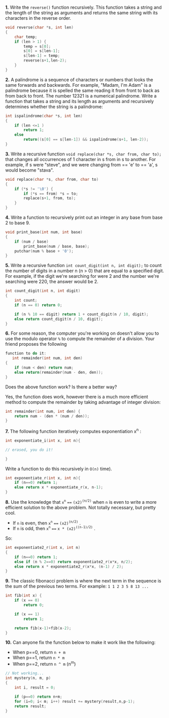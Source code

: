 **1.** Write the `reverse()` function recursively. This function takes a string and the length of the string as arguments and returns the same string with its characters in the reverse order.

```cpp
void reverse(char *s, int len)
{
	char temp;
	if (len > 1) {
		temp = s[0];
		s[0] = s[len-1];
		s[len-1] = temp;
		reverse(s+1,len-2);
	}
}
```

**2.** A palindrome is a sequence of characters or numbers that looks the same forwards and backwards. For example, "Madam, I'm Adam" is a palindrome because it is spelled the same reading it from front to back as from back to front. The number 12321 is a numerical palindrome. Write a function that takes a string and its length as arguments and recursively determines whether the string is a palindrome: 

```cpp
int ispalindrome(char *s, int len)
{
	if (len <=1 ) 
		return 1;
	else 
		return((s[0] == s[len-1]) && ispalindrome(s+1, len-2));
}
```

**3.** Write a recursive function `void replace(char *s, char from, char to);` that changes all occurrences of 1 character in s from in s to another. For example, if s were "steve", and we were changing from == 'e' to == 'a', s would become "stava".

```cpp
void replace(char *s, char from, char to)
{
	if (*s != '\0') {
		if (*s == from) *s = to;
		replace(s+1, from, to);
	}
}
```

**4.** Write a function to recursively print out an integer in any base from base 2 to 
base 9.

```cpp
void print_base(int num, int base)
{
	if (num / base) 
		print_base(num / base, base);
	putchar(num % base + '0');
}
```

**5.** Write a recursive function `int count_digit(int n, int digit);` to count the number of digits in a number n (n > 0) that are equal to a specified digit. For example, if the digit we're searching for were 2 and the number we're searching were 220, the answer would be 2.

```cpp
int count_digit(int n, int digit)
{
	int count;
	if (n == 0) return 0;

	if (n % 10 == digit) return 1 + count_digit(n / 10, digit);
	else return count_digit(n / 10, digit);
}
```

**6.** For some reason, the computer you're working on doesn't allow you to use the modulo operator `%` to compute the remainder of a division. Your friend proposes the following 

```cpp
function to do it: 
   int remainder(int num, int den)
{
	if (num < den) return num;
	else return(remainder(num - den, den));
}
```
    

Does the above function work? Is there a better way?

Yes, the function does work, however there is a much more efficient method to compute the remainder by taking advantage of integer division: 

```cpp
int remainder(int num, int den) {
	return num - (den * (num / den));
}
```

 
**7.** The following function iteratively computes exponentiation x<sup>n</sup> :

```cpp
int exponentiate_i(int x, int n){

// erased, you do it!

}
```

Write a function to do this recursively in `O(n)` time).

```cpp
int exponentiate_r(int x, int n){
    if (n==0) return 1;
    else return x * exponentiate_r(x, n-1);
}
```

**8.** Use the knowledge that `x`<sup>`n`</sup> `==` `(x2)`<sup>`(n/2)`</sup> when `n` is even to write a more efficient 
solution to the above problem. Not totally necessary, but pretty cool.

- If `n` is even, then `x`<sup>`n`</sup> `==` `(x2)`<sup>`(n/2)`</sup> . 
- If `n` is odd, then `x`<sup>`n`</sup> `==` `x * (x2)`<sup>`((n-1)/2)`</sup> . 

So: 

```cpp
int exponentiate2_r(int x, int n)
{
    if (n==0) return 1;
    else if (n % 2==0) return exponentiate2_r(x*x, n/2);
    else return x * exponentiate2_r(x*x, (n-1) / 2);
}
```

 
**9.** The classic fibonacci problem is where the next term in the sequence is the sum of the previous two terms. For example: `1 1 2 3 5 8 13 ...`

```cpp
int fib(int x) {
    if (x == 0)
        return 0;

    if (x == 1)
        return 1;

    return fib(x-1)+fib(x-2);
}
```
 

**10.** Can anyone fix the function below to make it work like the following:

- When p==0, return `n + m`
- When p==1, return `n * m` 
- When p==2, return `n ^ m` (n<sup>m</sup>)

```cpp
// Not working...
int mystery(n, m, p)
{
	int i, result = 0;
	
	if (p==0) return n+m;
	for (i=0; i< m; i++) result += mystery(result,n,p-1);
	return result;
}
```




 

